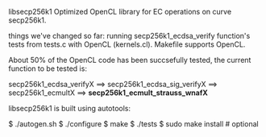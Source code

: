 libsecp256k1
Optimized OpenCL library for EC operations on curve secp256k1.

things we've changed so far: running secp256k1_ecdsa_verify function's tests from tests.c with OpenCL (kernels.cl). Makefile supports OpenCL.

About 50% of the OpenCL code has been succsefully tested, the current function to be tested is:

secp256k1_ecdsa_verifyX ==> secp256k1_ecdsa_sig_verifyX ==>  secp256k1_ecmultX ==> **secp256k1_ecmult_strauss_wnafX**

libsecp256k1 is built using autotools:

$ ./autogen.sh
$ ./configure
$ make
$ ./tests
$ sudo make install  # optional
